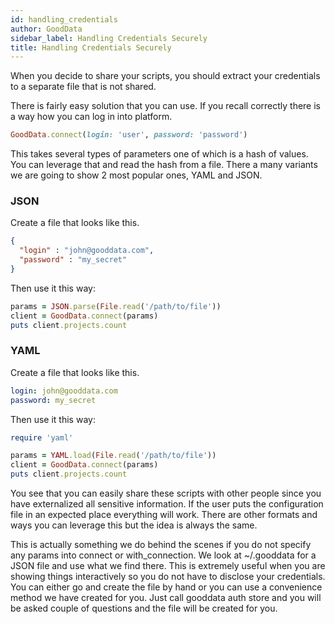 ```yaml
---
id: handling_credentials
author: GoodData
sidebar_label: Handling Credentials Securely
title: Handling Credentials Securely
---
```


When you decide to share your scripts, you should extract your credentials to
a separate file that is not shared.

There is fairly easy solution that you can use. If you recall correctly
there is a way how you can log in into platform.

```ruby
GoodData.connect(login: 'user', password: 'password')
```

This takes several types of parameters one of which is a hash of values.
You can leverage that and read the hash from a file. There a many
variants we are going to show 2 most popular ones, YAML and JSON.

### JSON

Create a file that looks like this.

```json
{
  "login" : "john@gooddata.com",
  "password" : "my_secret"
}
```

Then use it this way:

```ruby
params = JSON.parse(File.read('/path/to/file'))
client = GoodData.connect(params)
puts client.projects.count
```

### YAML

Create a file that looks like this.

```yaml
login: john@gooddata.com
password: my_secret
```

Then use it this way:

```ruby
require 'yaml'

params = YAML.load(File.read('/path/to/file'))
client = GoodData.connect(params)
puts client.projects.count
```

You see that you can easily share these scripts with other people since
you have externalized all sensitive information. If the user puts the
configuration file in an expected place everything will work. There are
other formats and ways you can leverage this but the idea is always the
same.

This is actually something we do behind the scenes if you do not specify
any params into connect or with\_connection. We look at ~/.gooddata for
a JSON file and use what we find there. This is extremely useful when
you are showing things interactively so you do not have to disclose your
credentials. You can either go and create the file by hand or you can
use a convenience method we have created for you. Just call gooddata
auth store and you will be asked couple of questions and the file will
be created for you.
